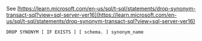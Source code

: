 See [https://learn.microsoft.com/en-us/sql/t-sql/statements/drop-synonym-transact-sql?view=sql-server-ver16](https://learn.microsoft.com/en-us/sql/t-sql/statements/drop-synonym-transact-sql?view=sql-server-ver16)
```
DROP SYNONYM [ IF EXISTS ] [ schema. ] synonym_name
```
